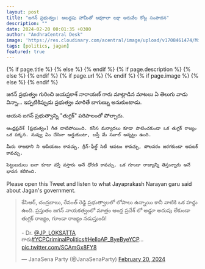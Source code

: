 ```yaml
---
layout: post
title: "జగన్ ప్రభుత్వం: అబద్ధపు హామీతో అక్షరాలా లక్షా ఆరువేల కోట్ల సంపాదన"
description: ""
date: 2024-02-20 00:01:35 +0300
author: "AndhraCentral Desk"
image: 'https://res.cloudinary.com/acentral/image/upload/v1708461474/Misc/jayaprakash-jagan-_xhzl05.jpg'
tags: [politics, jagan]
featured: true
---
```


<meta content="{{ site.title }}" property="og:site_name">
{% if page.title %}
  <meta content="{{ page.title }}" property="og:title">
{% else %}
  <meta content="{{ site.title }}" property="og:title">
{% endif %}
{% if page.description %}
  <meta content="{{ page.description }}" property="og:description">
{% else %}
  <meta content="{{ site.description }}" property="og:description">
{% endif %}
{% if page.url %}
  <meta content="{{ site.url }}{{ page.url }}" property="og:url">
{% endif %}
{% if page.image %}
  <meta content="https://res.cloudinary.com/acentral/image/upload/v1708461474/Misc/jayaprakash-jagan-_xhzl05.jpg" property="og:image">
{% else %}
  <meta content="{{ site.url }}/images/og.png" property="og:image">
{% endif %}

జగన్ ప్రభుత్వం గురించి జయప్రకాశ్ నారాయణ్ గారు మాట్లాడిన మాటలు ఏ తెలుగు వాడు విన్నా... ఇప్పటికిప్పుడు ప్రభుత్వం మారితే బాగుణ్ను అనుకుంటాడు. 

ఆయన జగన్ ప్రభుత్వాన్ని "తుగ్లక్" పరిపాలంతో పోల్చారు. 

```
ఆంధ్రప్రదేశ్ [ప్రభుత్వం] గీత దాటిపోయింది. కనీస మర్యాదలు కూడా పాటించకుండా ఒక తుగ్లక్ రాజ్యం ఒక పక్కన. నువ్వు ఏం చేసినా అడ్డుకుంటా, బస్తీ మే సవాల్ అన్నట్టు ఉంది.

మీరు రాజధాని ని ఆపేయటం కావచ్చు. గ్రీన్-ఫీల్డ్ సిటీ ఆపటం కావచ్చు, పోలవరం జరగకుండా ఆపటక్ కావచ్చు.

పెట్టుబడులు ఐనా కూడా వస్తే వస్తారు అనే ధోరణి కావచ్చు. ఒక గూండా రాజ్యాన్ని తెస్తున్నారు అనే భావన కలిగింది. 
```

Please open this Tweet and listen to what Jayaprakash Narayan garu said about Jagan's government. 

<blockquote class="twitter-tweet"><p lang="te" dir="ltr">కేసిఆర్, చంద్రబాబు, రేవంత్ రెడ్డి ప్రభుత్వాలలో లోపాలు ఉన్నాయి కానీ వాటికి ఒక హద్దు ఉంది. ప్రస్తుతం జగన్ నాయకత్వంలో మాత్రం ఆంధ్ర ప్రదేశ్ లో అడ్డూ అదుపు లేకుండా తుగ్లక్ రాజ్యం, గూండా రాజ్యం నడుస్తుంది!<br><br>- Dr. <a href="https://twitter.com/JP_LOKSATTA?ref_src=twsrc%5Etfw">@JP_LOKSATTA</a> గారు<a href="https://twitter.com/hashtag/YCPCriminalPolitics?src=hash&amp;ref_src=twsrc%5Etfw">#YCPCriminalPolitics</a><a href="https://twitter.com/hashtag/HelloAP_ByeByeYCP?src=hash&amp;ref_src=twsrc%5Etfw">#HelloAP_ByeByeYCP</a>… <a href="https://t.co/SCAmGx8FY8">pic.twitter.com/SCAmGx8FY8</a></p>&mdash; JanaSena Party (@JanaSenaParty) <a href="https://twitter.com/JanaSenaParty/status/1759910329511981488?ref_src=twsrc%5Etfw">February 20, 2024</a></blockquote> <script async src="https://platform.twitter.com/widgets.js" charset="utf-8"></script>